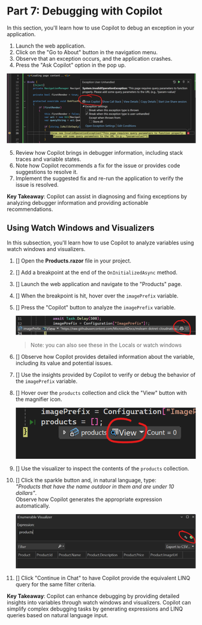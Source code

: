 # Part 7: Debugging with Copilot

In this section, you'll learn how to use Copilot to debug an exception in your application.

1. Launch the web application.
2. Click on the "Go to About" button in the navigation menu.
3. Observe that an exception occurs, and the application crashes.
4. Press the "Ask Copilot" option in the pop up.

![Pop up for exception with Ask Copilot option](./images/7-ask-copilot-exception.png)

5. Review how Copilot brings in debugger information, including stack traces and variable states.
6. Note how Copilot recommends a fix for the issue or provides code suggestions to resolve it.
7. Implement the suggested fix and re-run the application to verify the issue is resolved.

**Key Takeaway**: Copilot can assist in diagnosing and fixing exceptions by analyzing debugger information and providing actionable recommendations.

## Using Watch Windows and Visualizers

In this subsection, you'll learn how to use Copilot to analyze variables using watch windows and visualizers.

1. [] Open the **Products.razor** file in your project.
2. [] Add a breakpoint at the end of the `OnInitializedAsync` method.
3. [] Launch the web application and navigate to the "Products" page.
4. [] When the breakpoint is hit, hover over the `imagePrefix` variable.
5. [] Press the "Copilot" button to analyze the `imagePrefix` variable.

    ![Copilot button on variable](./images/7-inspect-variable.png)

    >Note: you can also see these in the Locals or watch windows

6. [] Observe how Copilot provides detailed information about the variable, including its value and potential issues.
7. [] Use the insights provided by Copilot to verify or debug the behavior of the `imagePrefix` variable.
8. [] Hover over the `products` collection and click the "View" button with the magnifier icon.

    ![View button on products](./images/7-view-products.png)

9. [] Use the visualizer to inspect the contents of the `products` collection.
10. [] Click the sparkle button and, in natural language, type:  
    *"Products that have the name outdoor in them and are under 10 dollars"*.  
    Observe how Copilot generates the appropriate expression automatically.

    ![Sparkle icon for visualizer](./images/7-visualizer-sparkle.png)

11. [] Click "Continue in Chat" to have Copilot provide the equivalent LINQ query for the same filter criteria.

**Key Takeaway**: Copilot can enhance debugging by providing detailed insights into variables through watch windows and visualizers. Copilot can simplify complex debugging tasks by generating expressions and LINQ queries based on natural language input.
